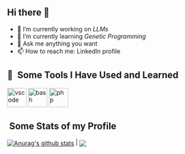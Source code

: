 ## Hi there 👋

- 🔭 I’m currently working on *LLMs*
- 🌱 I’m currently learning *Genetic Programming*
- 💬 Ask me anything you want
- 📫 How to reach me: LinkedIn profile


<h2> 🚀 &nbsp;Some Tools I Have Used and Learned</h2>
<p align="left">
<img src="https://cdn.jsdelivr.net/gh/devicons/devicon/icons/vscode/vscode-original.svg" alt="vscode" width="45" height="45"/>
<img src="https://cdn.jsdelivr.net/gh/devicons/devicon/icons/bash/bash-original.svg" alt="bash" width="45" height="45"/>
<img src="https://cdn.jsdelivr.net/gh/devicons/devicon/icons/php/php-original.svg" alt="php" width="45" height="45"/>
</p>

<h2>  &nbsp;Some Stats of my Profile</h2>
<a href="https://github.com/refedico/github-readme-stats"><img align="center" src="https://github-readme-stats.vercel.app/api?username=refedico&show_icons=true&include_all_commits=true&theme=buefy&hide_border=true" alt="Anurag's github stats" /></a> | <a href="https://github.com/refedico/github-readme-stats"><img align="center" src="https://github-readme-stats.vercel.app/api/top-langs/?username=refedico&layout=compact&theme=buefy&hide_border=true" /></a>
